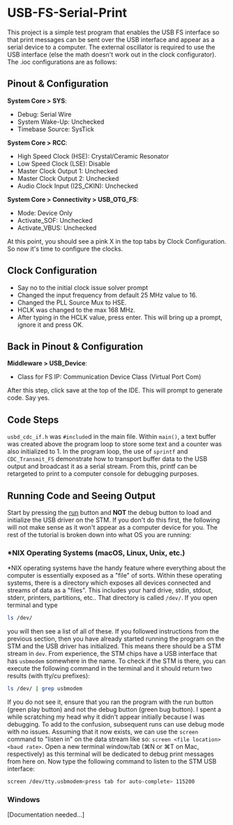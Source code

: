 # USB-FS-Serial-Print
This project is a simple test program that enables the USB FS interface so that print messages can be sent over the USB interface and appear as a serial device to a computer. The external oscillator is required to use the USB interface (else the math doesn't work out in the clock configurator). The .ioc configurations are as follows:

## Pinout & Configuration

**System Core > SYS**:
- Debug: Serial Wire
- System Wake-Up: Unchecked
- Timebase Source: SysTick

**System Core > RCC**:
- High Speed Clock (HSE): Crystal/Ceramic Resonator
- Low Speed Clock (LSE): Disable
- Master Clock Output 1: Unchecked
- Master Clock Output 2: Unchecked
- Audio Clock Input (I2S_CKIN): Unchecked

**System Core > Connectivity > USB_OTG_FS**:
- Mode: Device Only
- Activate_SOF: Unchecked
- Activate_VBUS: Unchecked

At this point, you should see a pink X in the top tabs by Clock Configuration. So now it's time to configure the clocks.

## Clock Configuration
- Say no to the initial clock issue solver prompt
- Changed the input frequency from default 25 MHz value to 16.
- Changed the PLL Source Mux to HSE.
- HCLK was changed to the max 168 MHz.
- After typing in the HCLK value, press enter. This will bring up a prompt, ignore it and press OK.

## Back in Pinout & Configuration

**Middleware > USB_Device**:
- Class for FS IP: Communication Device Class (Virtual Port Com)

After this step, click save at the top of the IDE. This will prompt to generate code. Say yes.

## Code Steps
`usbd_cdc_if.h` was `#include`d in the main file. Within `main()`, a text buffer was created above the program loop to store some text and a counter was also initialized to 1. In the program loop, the use of `sprintf` and `CDC_Transmit_FS` demonstrate how to transport buffer data to the USB output and broadcast it as a serial stream. From this, printf can be retargeted to print to a computer console for debugging purposes.

## Running Code and Seeing Output
Start by pressing the <u>run</u> button and **NOT** the debug button to load and initialize the USB driver on the STM. If you don't do this first, the following will not make sense as it won't appear as a computer device for you. The rest of the tutorial is broken down into what OS you are running:

### *NIX Operating Systems (macOS, Linux, Unix, etc.)
*NIX operating systems have the handy feature where everything about the computer is essentially exposed as a "file" of sorts. Within these operating systems, there is a directory which exposes all devices connected and streams of data as a "files". This includes your hard drive, stdin, stdout, stderr, printers, partitions, etc.. That directory is called `/dev/`. If you open terminal and type 

```sh
ls /dev/
``` 

you will then see a list of all of these. If you followed instructions from the previous section, then you have already started running the program on the STM and the USB driver has initialized. This means there should be a STM stream in `dev`. From experience, the STM chips have a USB interface that has `usbmodem` somewhere in the name. To check if the STM is there, you can execute the following command in the terminal and it should return two results (with tty/cu prefixes):

```sh
ls /dev/ | grep usbmodem
```
If you do not see it, ensure that you ran the program with the run button (green play button) and not the debug button (green bug button). I spent a while scratching my head why it didn't appear initially because I was debugging. To add to the confusion, subsequent runs can use debug mode with no issues. Assuming that it now exists, we can use the `screen` command to "listen in" on the data stream like so: `screen <file location> <baud rate>`. Open a new terminal window/tab (⌘N or ⌘T on Mac, respectively) as this terminal will be dedicated to debug print messages from here on. Now type the following command to listen to the STM USB interface:

```sh
screen /dev/tty.usbmodem<press tab for auto-complete> 115200
```

### Windows
[Documentation needed...]